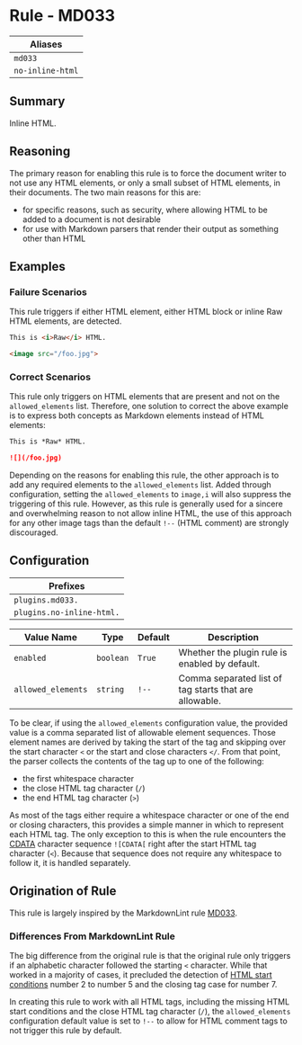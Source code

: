 # Rule - MD033

| Aliases |
| --- |
| `md033` |
| `no-inline-html` |

## Summary

Inline HTML.

## Reasoning

The primary reason for enabling this rule is to force the document
writer to not use any HTML elements, or only a small subset of HTML
elements,  in their documents.  The two main reasons for this are:

- for specific reasons, such as security, where allowing HTML to be added to a document is not desirable
- for use with Markdown parsers that render their output as something other than HTML

## Examples

### Failure Scenarios

This rule triggers if either HTML element, either HTML block or inline
Raw HTML elements, are detected.

```Markdown
This is <i>Raw</i> HTML.

<image src="/foo.jpg">
```

### Correct Scenarios

This rule only triggers on HTML elements that are present and not on the
`allowed_elements` list.  Therefore, one solution to correct the above
example is to express both concepts as Markdown elements instead of HTML
elements:

```Markdown
This is *Raw* HTML.

![](/foo.jpg)
```

Depending on the reasons for enabling this rule, the other approach is
to add any required elements to the `allowed_elements` list.  Added
through configuration, setting the `allowed_elements` to `image,i` will
also suppress the triggering of this rule.
However, as this rule is generally used for a sincere and overwhelming
reason to not allow inline HTML, the use of this approach for any other
image tags than the default `!--` (HTML comment) are strongly discouraged.

## Configuration

| Prefixes |
| --- |
| `plugins.md033.` |
| `plugins.no-inline-html.` |

| Value Name | Type | Default | Description |
| -- | -- | -- | -- |
| `enabled` | `boolean` | `True` | Whether the plugin rule is enabled by default. |
| `allowed_elements` | `string` | `!--` | Comma separated list of tag starts that are allowable. |

To be clear, if using the `allowed_elements` configuration value, the provided
value is a comma separated list of allowable element sequences.  Those
element names are derived by taking the start of the tag and skipping
over the start character `<` or the start and close characters `</`.
From that point, the parser collects the contents of the tag up to one of the
following:

- the first whitespace character
- the close HTML tag character (`/`)
- the end HTML tag character (`>`)

As most of the tags either require a whitespace character or one of the end or
closing characters, this provides a simple manner in which to represent each HTML
tag.  The only exception to this is when the rule encounters the
[CDATA](https://github.github.com/gfm/#cdata-section)
character sequence `![CDATA[` right after the start HTML tag character (`<`).
Because that sequence does not require any whitespace to follow it, it is handled
separately.

## Origination of Rule

This rule is largely inspired by the MarkdownLint rule
[MD033](https://github.com/DavidAnson/markdownlint/blob/main/doc/Rules.md#md033---inline-html).

### Differences From MarkdownLint Rule

The big difference from the original rule is that the original rule only
triggers if an alphabetic character followed the starting `<` character. While
that worked in a majority of cases, it precluded the detection of
[HTML start conditions](https://github.github.com/gfm/#html-blocks)
number 2 to number 5 and the closing tag case for number 7.

In creating this rule to work with all HTML tags, including the missing
HTML start conditions and the close HTML tag character (`/`), the
`allowed_elements` configuration default value is set to `!--` to allow
for HTML comment tags to not trigger this rule by default.

